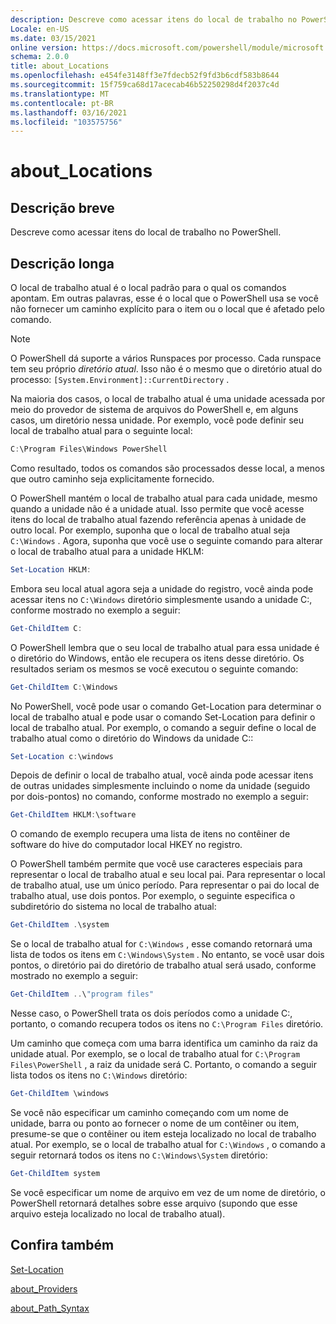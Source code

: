 ```yaml
---
description: Descreve como acessar itens do local de trabalho no PowerShell.
Locale: en-US
ms.date: 03/15/2021
online version: https://docs.microsoft.com/powershell/module/microsoft.powershell.core/about/about_locations?view=powershell-7.2&WT.mc_id=ps-gethelp
schema: 2.0.0
title: about_Locations
ms.openlocfilehash: e454fe3148ff3e7fdecb52f9fd3b6cdf583b8644
ms.sourcegitcommit: 15f759ca68d17acecab46b52250298d4f2037c4d
ms.translationtype: MT
ms.contentlocale: pt-BR
ms.lasthandoff: 03/16/2021
ms.locfileid: "103575756"
---
```

# <a name="about_locations"></a>about_Locations

## <a name="short-description"></a>Descrição breve
Descreve como acessar itens do local de trabalho no PowerShell.

## <a name="long-description"></a>Descrição longa

O local de trabalho atual é o local padrão para o qual os comandos apontam.
Em outras palavras, esse é o local que o PowerShell usa se você não fornecer um caminho explícito para o item ou o local que é afetado pelo comando.

> [!NOTE]
> O PowerShell dá suporte a vários Runspaces por processo. Cada runspace tem seu próprio _diretório atual_. Isso não é o mesmo que o diretório atual do processo: `[System.Environment]::CurrentDirectory` .

Na maioria dos casos, o local de trabalho atual é uma unidade acessada por meio do provedor de sistema de arquivos do PowerShell e, em alguns casos, um diretório nessa unidade.
Por exemplo, você pode definir seu local de trabalho atual para o seguinte local:

```powershell
C:\Program Files\Windows PowerShell
```

Como resultado, todos os comandos são processados desse local, a menos que outro caminho seja explicitamente fornecido.

O PowerShell mantém o local de trabalho atual para cada unidade, mesmo quando a unidade não é a unidade atual. Isso permite que você acesse itens do local de trabalho atual fazendo referência apenas à unidade de outro local.
Por exemplo, suponha que o local de trabalho atual seja `C:\Windows` . Agora, suponha que você use o seguinte comando para alterar o local de trabalho atual para a unidade HKLM:

```powershell
Set-Location HKLM:
```

Embora seu local atual agora seja a unidade do registro, você ainda pode acessar itens no `C:\Windows` diretório simplesmente usando a unidade C:, conforme mostrado no exemplo a seguir:

```powershell
Get-ChildItem C:
```

O PowerShell lembra que o seu local de trabalho atual para essa unidade é o diretório do Windows, então ele recupera os itens desse diretório. Os resultados seriam os mesmos se você executou o seguinte comando:

```powershell
Get-ChildItem C:\Windows
```

No PowerShell, você pode usar o comando Get-Location para determinar o local de trabalho atual e pode usar o comando Set-Location para definir o local de trabalho atual. Por exemplo, o comando a seguir define o local de trabalho atual como o diretório do Windows da unidade C::

```powershell
Set-Location c:\windows
```

Depois de definir o local de trabalho atual, você ainda pode acessar itens de outras unidades simplesmente incluindo o nome da unidade (seguido por dois-pontos) no comando, conforme mostrado no exemplo a seguir:

```powershell
Get-ChildItem HKLM:\software
```

O comando de exemplo recupera uma lista de itens no contêiner de software do hive do computador local HKEY no registro.

O PowerShell também permite que você use caracteres especiais para representar o local de trabalho atual e seu local pai. Para representar o local de trabalho atual, use um único período. Para representar o pai do local de trabalho atual, use dois pontos. Por exemplo, o seguinte especifica o subdiretório do sistema no local de trabalho atual:

```powershell
Get-ChildItem .\system
```

Se o local de trabalho atual for `C:\Windows` , esse comando retornará uma lista de todos os itens em `C:\Windows\System` . No entanto, se você usar dois pontos, o diretório pai do diretório de trabalho atual será usado, conforme mostrado no exemplo a seguir:

```powershell
Get-ChildItem ..\"program files"
```

Nesse caso, o PowerShell trata os dois períodos como a unidade C:, portanto, o comando recupera todos os itens no `C:\Program Files` diretório.

Um caminho que começa com uma barra identifica um caminho da raiz da unidade atual. Por exemplo, se o local de trabalho atual for `C:\Program Files\PowerShell` , a raiz da unidade será C. Portanto, o comando a seguir lista todos os itens no `C:\Windows` diretório:

```powershell
Get-ChildItem \windows
```

Se você não especificar um caminho começando com um nome de unidade, barra ou ponto ao fornecer o nome de um contêiner ou item, presume-se que o contêiner ou item esteja localizado no local de trabalho atual. Por exemplo, se o local de trabalho atual for `C:\Windows` , o comando a seguir retornará todos os itens no `C:\Windows\System` diretório:

```powershell
Get-ChildItem system
```

Se você especificar um nome de arquivo em vez de um nome de diretório, o PowerShell retornará detalhes sobre esse arquivo (supondo que esse arquivo esteja localizado no local de trabalho atual).

## <a name="see-also"></a>Confira também

[Set-Location](xref:Microsoft.PowerShell.Management.Set-Location)

[about_Providers](about_Providers.md)

[about_Path_Syntax](about_Path_Syntax.md)
